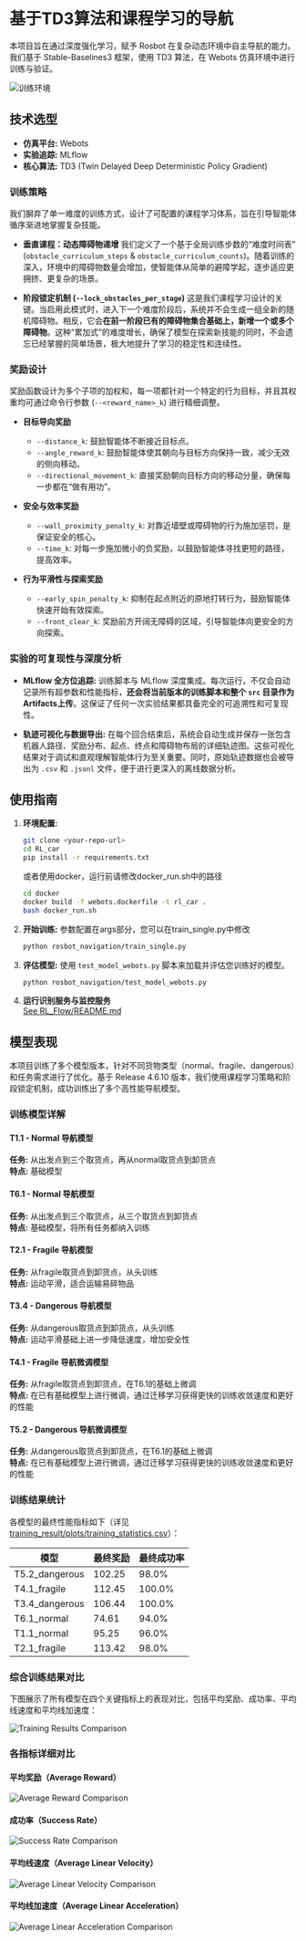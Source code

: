 # 基于TD3算法和课程学习的导航

本项目旨在通过深度强化学习，赋予 Rosbot 在复杂动态环境中自主导航的能力。我们基于 Stable-Baselines3 框架，使用 TD3 算法，在 Webots 仿真环境中进行训练与验证。

![训练环境](training_result/plots/world_img.png)

## 技术选型

*   **仿真平台:** Webots
*   **实验追踪:** MLflow
*   **核心算法:** TD3 (Twin Delayed Deep Deterministic Policy Gradient)

### 训练策略

我们摒弃了单一难度的训练方式，设计了可配置的课程学习体系，旨在引导智能体循序渐进地掌握复杂技能。

*   **垂直课程：动态障碍物递增**
    我们定义了一个基于全局训练步数的“难度时间表” (`obstacle_curriculum_steps` & `obstacle_curriculum_counts`)。随着训练的深入，环境中的障碍物数量会增加，使智能体从简单的避障学起，逐步适应更拥挤、更复杂的场景。

*   **阶段锁定机制 (`--lock_obstacles_per_stage`)**
    这是我们课程学习设计的关键。当启用此模式时，进入下一个难度阶段后，系统并不会生成一组全新的随机障碍物。相反，它会**在前一阶段已有的障碍物集合基础上，新增一个或多个障碍物**。这种“累加式”的难度增长，确保了模型在探索新技能的同时，不会遗忘已经掌握的简单场景，极大地提升了学习的稳定性和连续性。

### 奖励设计

奖励函数设计为多个子项的加权和，每一项都针对一个特定的行为目标，并且其权重均可通过命令行参数 (`--<reward_name>_k`) 进行精细调整。

*   **目标导向奖励**
    *   `--distance_k`: 鼓励智能体不断接近目标点。
    *   `--angle_reward_k`: 鼓励智能体使其朝向与目标方向保持一致，减少无效的侧向移动。
    *   `--directional_movement_k`: 直接奖励朝向目标方向的移动分量，确保每一步都在“做有用功”。

*   **安全与效率奖励**
    *   `--wall_proximity_penalty_k`: 对靠近墙壁或障碍物的行为施加惩罚，是保证安全的核心。
    *   `--time_k`: 对每一步施加微小的负奖励，以鼓励智能体寻找更短的路径，提高效率。

*   **行为平滑性与探索奖励**
    *   `--early_spin_penalty_k`: 抑制在起点附近的原地打转行为，鼓励智能体快速开始有效探索。
    *   `--front_clear_k`: 奖励前方开阔无障碍的区域，引导智能体向更安全的方向探索。

### 实验的可复现性与深度分析

*   **MLflow 全方位追踪:** 训练脚本与 MLflow 深度集成。每次运行，不仅会自动记录所有超参数和性能指标，**还会将当前版本的训练脚本和整个 `src` 目录作为Artifacts上传**。这保证了任何一次实验结果都具备完全的可追溯性和可复现性。

*   **轨迹可视化与数据导出:** 在每个回合结束后，系统会自动生成并保存一张包含机器人路径、奖励分布、起点、终点和障碍物布局的详细轨迹图。这些可视化结果对于调试和直观理解智能体行为至关重要。同时，原始轨迹数据也会被导出为 `.csv` 和 `.jsonl` 文件，便于进行更深入的离线数据分析。

## 使用指南

1.  **环境配置:**
    ```bash
    git clone <your-repo-url>
    cd RL_car
    pip install -r requirements.txt
    ```
    或者使用docker，运行前请修改docker_run.sh中的路径
    ```bash
    cd docker
    docker build -f webots.dockerfile -t rl_car .
    bash docker_run.sh
    ```
2.  **开始训练:**
    参数配置在args部分，您可以在train_single.py中修改

    ```bash
    python rosbot_navigation/train_single.py
    ```

3.  **评估模型:**
    使用 `test_model_webots.py` 脚本来加载并评估您训练好的模型。

    ```bash
    python rosbot_navigation/test_model_webots.py
    ```

4. **运行识别服务与监控服务**\
    [See RL_Flow/README.md](RL_Flow/README.md)

## 模型表现

本项目训练了多个模型版本，针对不同货物类型（normal、fragile、dangerous）和任务需求进行了优化。基于 Release 4.6.10 版本，我们使用课程学习策略和阶段锁定机制，成功训练出了多个高性能导航模型。

### 训练模型详解

#### T1.1 - Normal 导航模型
**任务:** 从出发点到三个取货点，再从normal取货点到卸货点 \
**特点:** 基础模型

#### T6.1 - Normal 导航模型
**任务:** 从出发点到三个取货点，从三个取货点到卸货点 \
**特点:** 基础模型，将所有任务都纳入训练

#### T2.1 - Fragile 导航模型
**任务:** 从fragile取货点到卸货点，从头训练 \
**特点:** 运动平滑，适合运输易碎物品

#### T3.4 - Dangerous 导航模型
**任务:** 从dangerous取货点到卸货点，从头训练 \
**特点:** 运动平滑基础上进一步降低速度，增加安全性

#### T4.1 - Fragile 导航微调模型
**任务:** 从fragile取货点到卸货点，在T6.1的基础上微调 \
**特点:** 在已有基础模型上进行微调，通过迁移学习获得更快的训练收敛速度和更好的性能

#### T5.2 - Dangerous 导航微调模型
**任务:** 从dangerous取货点到卸货点，在T6.1的基础上微调 \
**特点:** 在已有基础模型上进行微调，通过迁移学习获得更快的训练收敛速度和更好的性能

### 训练结果统计

各模型的最终性能指标如下（详见 [training_result/plots/training_statistics.csv](training_result/plots/training_statistics.csv)）：

| 模型 | 最终奖励 | 最终成功率 |
|------|---------|---------|
| T5.2_dangerous | 102.25 | 98.0% |
| T4.1_fragile | 112.45 | 100.0% |
| T3.4_dangerous | 106.44 | 100.0% |
| T6.1_normal | 74.61 | 94.0% |
| T1.1_normal | 95.25 | 96.0% |
| T2.1_fragile | 113.42 | 98.0% |


### 综合训练结果对比

下图展示了所有模型在四个关键指标上的表现对比，包括平均奖励、成功率、平均线速度和平均线加速度：

![Training Results Comparison](training_result/plots/comparison_all_metrics.png)

### 各指标详细对比

#### 平均奖励（Average Reward）

![Average Reward Comparison](training_result/plots/comparison_avg_reward_1000.png)

#### 成功率（Success Rate）

![Success Rate Comparison](training_result/plots/comparison_success_rate_recent_100.png)

#### 平均线速度（Average Linear Velocity）

![Average Linear Velocity Comparison](training_result/plots/comparison_avg_linear_vel_window.png)

#### 平均线加速度（Average Linear Acceleration）

![Average Linear Acceleration Comparison](training_result/plots/comparison_avg_linear_acc_window.png)


